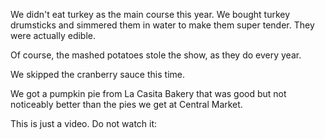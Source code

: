 We didn't eat turkey as the main course this year. We bought turkey drumsticks and simmered them in water to make them super tender. They were actually edible.

Of course, the mashed potatoes stole the show, as they do every year.

We skipped the cranberry sauce this time.

We got a pumpkin pie from La Casita Bakery that was good but not noticeably better than the pies we get at Central Market.

This is just a video. Do not watch it:

<Youtube videoId="ut0pk7GqV0Y" />
